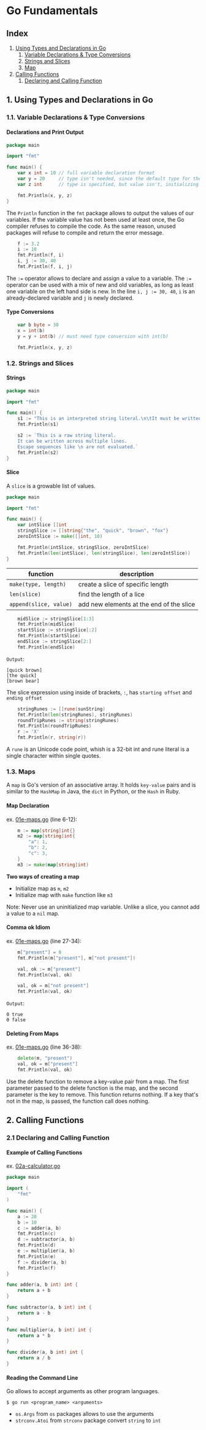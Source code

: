 # Go Fundamentals

## Index

1. [Using Types and Declarations in Go](#declarations)
   1. [Variable Declarations & Type Conversions](#variable-declarations)
   2. [Strings and Slices](#strings-and-slices)
   3. [Map](#map)
2. [Calling Functions](#calling-functions)
   1. [Declaring and Calling Function](#declaring-and-calling-function)

## <a name="declarations"></a>1. Using Types and Declarations in Go

### <a name="variable-declarations"></a>1.1. Variable Declarations & Type Conversions

#### Declarations and Print Output

```go
package main

import "fmt"

func main() {
    var x int = 10 // full variable declaration format
    var y = 20     // type isn't needed, since the default type for the numeric literal 20 is int
    var z int      // type is specified, but value isn't, initializing z to the zero value for int (0)

    fmt.Println(x, y, z)
}
```

The `Println` function in the `fmt` package allows to output the values of our variables. If the variable value has not been used at least once, the Go compiler refuses to compile the code. As the same reason, unused packages will refuse to compile and return the error message.

```go
    f := 3.2
    i := 10
    fmt.Println(f, i)
    i, j := 30, 40
    fmt.Println(f, i, j)
```

The `:=` operator allows to declare and assign a value to a variable. The `:=` operator can be used with a mix of new and old variables, as long as least one variable on the left hand side is new. In the line `i, j := 30, 40`, `i` is an already-declared variable and `j` is newly declared.

#### Type Conversions

```go
    var b byte = 30
    x = int(b)
    y = y + int(b) // must need type conversion with int(b)

    fmt.Println(x, y, z)
```

### <a name="strings-and-slices"></a>1.2. Strings and Slices

#### Strings

```go
package main

import "fmt"

func main() {
    s1 := "This is an interpreted string literal.\n\tIt must be written on a single line.\n\tEscape sequences are evaluated."
    fmt.Println(s1)

    s2 := `This is a raw string literal.
    It can be written across multiple lines.
    Escape sequences like \n are not evaluated.`
    fmt.Println(s2)
}
```

#### Slice

A `slice` is a growable list of values.

```go
package main

import "fmt"

func main() {
    var intSlice []int
    stringSlice := []string{"the", "quick", "brown", "fox"}
    zeroIntSlice := make([]int, 10)

    fmt.Println(intSlice, stringSlice, zeroIntSlice)
    fmt.Println(len(intSlice), len(stringSlice), len(zeroIntSlice))
}
```

| function               | description                              |
| ---------------------- | ---------------------------------------- |
| `make(type, length)`   | create a slice of specific length        |
| `len(slice)`           | find the length of a lice                |
| `append(slice, value)` | add new elements at the end of the slice |

```go
    midSlice := stringSlice[1:3]
    fmt.Println(midSlice)
    startSlice := stringSlice[:2]
    fmt.Println(startSlice)
    endSlice := stringSlice[2:]
    fmt.Println(endSlice)
```

`Output`:

    [quick brown]
    [the quick]
    [brown bear]

The slice expression using inside of brackets, `:`, has `starting offset` and `ending offset`

```go
    stringRunes := []rune(sunString)
    fmt.Println(len(stringRunes), stringRunes)
    roundTripRunes := string(stringRunes)
    fmt.Println(roundTripRunes)
    r := 'X'
    fmt.Println(r, string(r))
```

A `rune` is an Unicode code point, whish is a 32-bit int and rune literal is a single character within single quotes.

### <a name="map"></a>1.3. Maps

A `map` is Go's version of an associative array. It holds `key-value` pairs and is similar to the `HashMap` in Java, the `dict` in Python, or the `Hash` in Ruby.

#### Map Declaration

ex. [01e-maps.go](./01-Declarations/01e-maps.go) (line 6-12):

```go
    m := map[string]int{}
    m2 := map[string]int{
        "a": 1,
        "b": 2,
        "c": 3,
    }
    m3 := make(map[string]int)
```

**Two ways of creating a map**

- Initialize map as `m`, `m2`
- Initialize map with `make` function like `m3`

Note: Never use an uninitialized map variable. Unlike a slice, you cannot add a value to a `nil` map.

#### Comma ok Idiom

ex. [01e-maps.go](./01-Declarations/01e-maps.go) (line 27-34):

```go
    m["present"] = 0
    fmt.Println(m["present"], m["not present"])

    val, ok := m["present"]
    fmt.Println(val, ok)

    val, ok = m["not present"]
    fmt.Println(val, ok)
```

`Output`:

    0 true
    0 false

#### Deleting From Maps

ex. [01e-maps.go](./01-Declarations/01e-maps.go) (line 36-38):

```go
    delete(m, "present")
    val, ok = m["present"]
    fmt.Println(val, ok)
```

Use the delete function to remove a key-value pair from a map. The first parameter passed to the delete function is the map, and the second parameter is the key to remove. This function returns nothing. If a key that's not in the map, is passed, the function call does nothing.

## <a name="calling-functions"></a>2. Calling Functions

### <a name="declaring-and-calling-function"></a>2.1 Declaring and Calling Function

#### Example of Calling Functions

ex. [02a-calculator.go](./02-Functions/02a-calculator.go)

```go
package main

import (
    "fmt"
)

func main() {
    a := 20
    b := 10
    c := adder(a, b)
    fmt.Println(c)
    d := subtractor(a, b)
    fmt.Println(d)
    e := multiplier(a, b)
    fmt.Println(e)
    f := divider(a, b)
    fmt.Println(f)
}

func adder(a, b int) int {
    return a + b
}

func subtractor(a, b int) int {
    return a - b
}

func multiplier(a, b int) int {
    return a * b
}

func divider(a, b int) int {
    return a / b
}
```

#### Reading the Command Line

Go allows to accept arguments as other program languages.

```
$ go run <program_name> <arguments>
```

- `os.Args` from `os` packages allows to use the arguments
- `strconv.Atoi` from `strconv` package convert `string` to `int`
